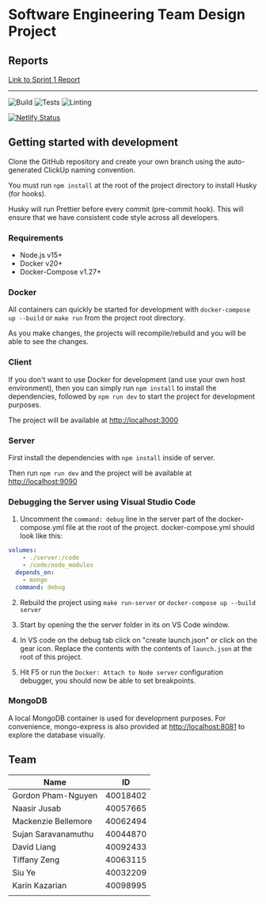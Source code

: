 # Software Engineering Team Design Project

## Reports

[Link to Sprint 1 Report](docs/sprint1_report.md)

---

![Build](https://github.com/Mackbellemore/soen-390-team07/workflows/Build/badge.svg)
![Tests](https://github.com/Mackbellemore/soen-390-team07/workflows/Tests/badge.svg)
![Linting](https://github.com/Mackbellemore/soen-390-team07/workflows/Linting/badge.svg)

[![Netlify Status](https://api.netlify.com/api/v1/badges/e3d87675-e568-4165-862f-657f6663056f/deploy-status)](https://app.netlify.com/sites/soen-390-team-07/deploys)

## Getting started with development

Clone the GitHub repository and create your own branch using the auto-generated ClickUp naming convention.

You must run `npm install` at the root of the project directory to install Husky (for hooks).

Husky will run Prettier before every commit (pre-commit hook). This will ensure that we have consistent code style across all developers.

### Requirements

- Node.js v15+
- Docker v20+
- Docker-Compose v1.27+

### Docker

All containers can quickly be started for development with `docker-compose up --build` or `make run` from the project root directory.

As you make changes, the projects will recompile/rebuild and you will be able to see the changes.

### Client

If you don't want to use Docker for development (and use your own host environment), then you can simply run `npm install` to install the dependencies, followed by `npm run dev` to start the project for development purposes.

The project will be available at <http://localhost:3000>

### Server

First install the dependencies with `npm install` inside of server.

Then run `npm run dev` and the project will be available at <http://localhost:9090>

### Debugging the Server using Visual Studio Code

1. Uncomment the `command: debug` line in the server part of the docker-compose.yml file at the root of the project. docker-compose.yml should look like this:

```yml
volumes:
    - ./server:/code
    - /code/node_modules
  depends_on:
    - mongo
  command: debug
```

2. Rebuild the project using `make run-server` or `docker-compose up --build server`

3. Start by opening the the server folder in its on VS Code window.

4. In VS code on the debug tab click on "create launch.json" or click on the gear icon. Replace the contents with the contents of `launch.json` at the root of this project.

5. Hit F5 or run the `Docker: Attach to Node server` configuration debugger, you should now be able to set breakpoints.

### MongoDB

A local MongoDB container is used for development purposes. For convenience, mongo-express is also provided at <http://localhost:8081> to explore the database visually.

## Team

| Name                | ID       |
| ------------------- | -------- |
| Gordon Pham-Nguyen  | 40018402 |
| Naasir Jusab        | 40057665 |
| Mackenzie Bellemore | 40062494 |
| Sujan Saravanamuthu | 40044870 |
| David Liang         | 40092433 |
| Tiffany Zeng        | 40063115 |
| Siu Ye              | 40032209 |
| Karin Kazarian      | 40098995 |
|                     |          |

